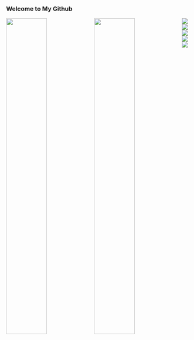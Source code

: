 ### Welcome to My Github 

<img align="left" width="47%" src="https://github-readme-stats.vercel.app/api?username=Rentsendondog&count_private=true&theme=radical" />
<img align="left" width="47%" src="https://github-readme-stats.vercel.app/api/top-langs/?username=Rentsendondog&langs_count=8&layout=compact" />


<img align="left" src="https://img.shields.io/badge/c-%2300599C.svg?style=for-the-badge&logo=c&logoColor=white" />
<img align="left" src="https://img.shields.io/badge/html5-%23E34F26.svg?style=for-the-badge&logo=html5&logoColor=white" />
<img align="left" src="https://img.shields.io/badge/css3-%231572B6.svg?style=for-the-badge&logo=css3&logoColor=white" />
<img align="left" src="https://img.shields.io/badge/javascript-%23323330.svg?style=for-the-badge&logo=javascript&logoColor=%23F7DF1E" />
<img align="left" src="https://img.shields.io/badge/mysql-%2300f.svg?style=for-the-badge&logo=mysql&logoColor=white" /> 

